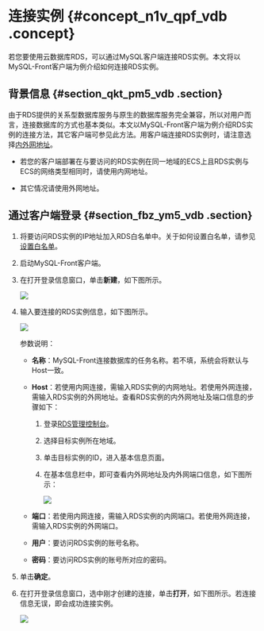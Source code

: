 # 连接实例 {#concept_n1v_qpf_vdb .concept}

若您要使用云数据库RDS，可以通过MySQL客户端连接RDS实例。本文将以MySQL-Front客户端为例介绍如何连接RDS实例。

## 背景信息 {#section_qkt_pm5_vdb .section}

由于RDS提供的关系型数据库服务与原生的数据库服务完全兼容，所以对用户而言，连接数据库的方式也基本类似。本文以MySQL-Front客户端为例介绍RDS实例的连接方法，其它客户端可参见此方法。用客户端连接RDS实例时，请注意选择[内外网地址](../../../../intl.zh-CN/用户指南/网络管理/设置内外网地址.md)。

-   若您的客户端部署在与要访问的RDS实例在同一地域的ECS上且RDS实例与ECS的网络类型相同时，请使用内网地址。

-   其它情况请使用外网地址。


## 通过客户端登录 {#section_fbz_ym5_vdb .section}

1.  将要访问RDS实例的IP地址加入RDS白名单中。关于如何设置白名单，请参见[设置白名单](intl.zh-CN/快速入门MySQL版/初始化配置/设置白名单.md#)。
2.  启动MySQL-Front客户端。
3.  在打开登录信息窗口，单击**新建**，如下图所示。

    ![](http://static-aliyun-doc.oss-cn-hangzhou.aliyuncs.com/assets/img/7823/2607_zh-CN.png)

4.  输入要连接的RDS实例信息，如下图所示。

    ![](http://static-aliyun-doc.oss-cn-hangzhou.aliyuncs.com/assets/img/7823/2608_zh-CN.png)

    参数说明：

    -   **名称**：MySQL-Front连接数据库的任务名称。若不填，系统会将默认与Host一致。

    -   **Host**：若使用内网连接，需输入RDS实例的内网地址。若使用外网连接，需输入RDS实例的外网地址。查看RDS实例的内外网地址及端口信息的步骤如下：

        1.  登录[RDS管理控制台](https://rds.console.aliyun.com/?spm=a2c63.p38356.a3.3.37eb609eGtv1CF)。
        2.  选择目标实例所在地域。
        3.  单击目标实例的ID，进入基本信息页面。
        4.  在基本信息栏中，即可查看内外网地址及内外网端口信息，如下图所示：

            ![](http://static-aliyun-doc.oss-cn-hangzhou.aliyuncs.com/assets/img/7823/2609_zh-CN.png)

    -   **端口**：若使用内网连接，需输入RDS实例的内网端口。若使用外网连接，需输入RDS实例的外网端口。

    -   **用户**：要访问RDS实例的账号名称。

    -   **密码**：要访问RDS实例的账号所对应的密码。

5.  单击**确定**。
6.  在打开登录信息窗口，选中刚才创建的连接，单击**打开**，如下图所示。若连接信息无误，即会成功连接实例。

    ![](http://static-aliyun-doc.oss-cn-hangzhou.aliyuncs.com/assets/img/7823/2610_zh-CN.png)


